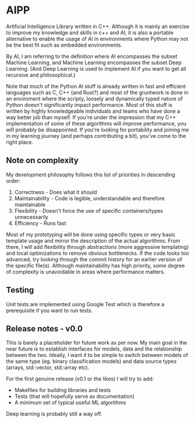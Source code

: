 # AIPP

Artificial Intelligence Library written in C++. Although it is mainly an exercise to improve my knowledge and skills in c++ and AI, it is also a portable alternative to enable the usage of AI in environments where Python may not be the best fit such as embedded environments.

By AI, I am referring to the definition where AI encompasses the subset Machine Learning, and Machine Learning encompasses the subset Deep Learning. (And Deep Learning is used to implement AI if you want to get all recursive and philosophical.)

Note that much of the Python AI stuff is already written in fast and efficient languages such as C, C++ (and Rust?) and most of the gruntwork is done in an enviroment where the scripty, loosely and dynamically typed nature of Python doesn't significantly impact performance. Most of this stuff is written by highly knowledgeable individuals and teams who have done a way better job than myself. If you're under the impression that my C++ implementation of some of these algorithms will improve performance, you will probably be disappointed. If you're looking for portability and joining me in my learning journey (and perhaps contributing a bit), you've come to the right place.

## Note on complexity

My development philosophy follows this list of priorities in descending order:
1. Correctness - Does what it should
2. Maintainability - Code is legible, understandable and therefore maintainable
3. Flexibility - Doesn't force the use of specific containers/types unnecessarily
4. Efficiency - Runs fast

Most of my prototyping will be done using specific types or very basic template usage and mirror the description of the actual algorithms. From there, I will add flexibility through abstractions (more aggressive templating) and local optimizations to remove obvious bottlenecks. If the code looks too advanced, try looking through the commit history for an earlier version of the specific file(s). Although maintainability has high priority, some degree of complexity is unavoidable in areas where performance matters.

## Testing

Unit tests are implemented using Google Test which is therefore a prerequisite if you want to run tests.

## Release notes - v0.0

This is barely a placeholder for future work as per now. My main goal in the near future is to establish interfaces for models, data and the relationship between the two. Ideally, I want it to be simple to switch between models of the same type (eg. binary classification models) and data source types (arrays, std::vector, std::array etc).

For the first genuine release (v0.1 or the likes) I will try to add:

- Makefiles for building libraries and tests
- Tests (that will hopefully serve as documentation)
- A minimum set of typical useful ML algorithms

Deep learning is probably still a way off.
